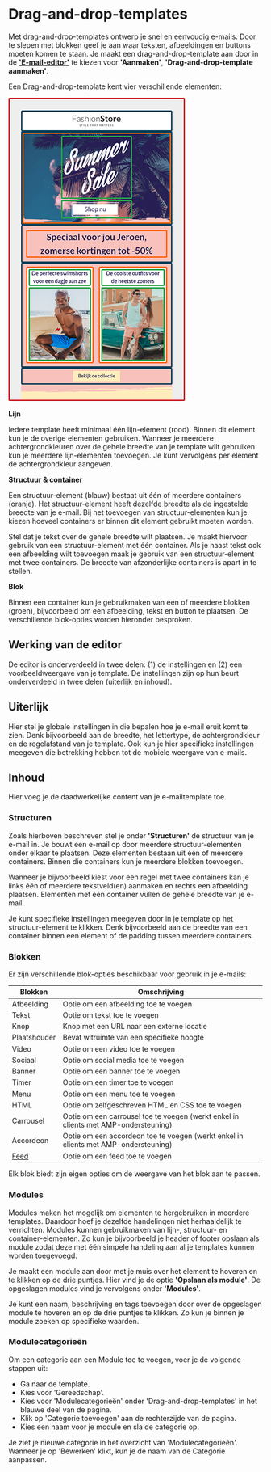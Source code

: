 # Drag-and-drop-templates

Met drag-and-drop-templates ontwerp je snel en eenvoudig e-mails. Door te slepen met blokken geef je aan waar teksten, afbeeldingen en buttons moeten komen te staan. Je maakt een drag-and-drop-template aan door in de **['E-mail-editor'](https://ms.copernica.com/#/design)** te kiezen voor **'Aanmaken'**, **'Drag-and-drop-template aanmaken'**. 

Een Drag-and-drop-template kent vier verschillende elementen:  

![elementen](../images/nl/Email_editor_elementen.png)
  
**Lijn** 

Iedere template heeft minimaal één lijn-element (rood). Binnen dit element kun je de overige elementen gebruiken. Wanneer je meerdere achtergrondkleuren over de gehele breedte van je template wilt gebruiken kun je meerdere lijn-elementen toevoegen. Je kunt vervolgens per element de achtergrondkleur aangeven.  
   
**Structuur & container**  

Een structuur-element (blauw) bestaat uit één of meerdere containers (oranje). Het structuur-element heeft dezelfde breedte als de ingestelde breedte van je e-mail. Bij het toevoegen van structuur-elementen kun je kiezen hoeveel containers er binnen dit element gebruikt moeten worden. 

Stel dat je tekst over de gehele breedte wilt plaatsen. Je maakt hiervoor gebruik van een structuur-element met één container. Als je naast tekst ook een afbeelding wilt toevoegen maak je gebruik van een structuur-element met twee containers. De breedte van afzonderlijke containers is apart in te stellen.  

**Blok** 

Binnen een container kun je gebruikmaken van één of meerdere blokken (groen), bijvoorbeeld om een afbeelding, tekst en button te plaatsen. De verschillende blok-opties worden hieronder besproken.

## Werking van de editor
De editor is onderverdeeld in twee delen: (1) de instellingen en (2) een voorbeeldweergave van je template. De instellingen zijn op hun beurt onderverdeeld in twee delen (uiterlijk en inhoud). 

## Uiterlijk
Hier stel je globale instellingen in die bepalen hoe je e-mail eruit komt te zien. Denk bijvoorbeeld aan de breedte, het lettertype, de achtergrondkleur en de regelafstand van je template. Ook kun je hier specifieke instellingen meegeven die betrekking hebben tot de mobiele weergave van e-mails.

## Inhoud
Hier voeg je de daadwerkelijke content van je e-mailtemplate toe.  

### Structuren
Zoals hierboven beschreven stel je onder **'Structuren'** de structuur van je e-mail in. Je bouwt een e-mail op door meerdere structuur-elementen onder elkaar te plaatsen. Deze elementen bestaan uit één of meerdere containers. Binnen die containers kun je meerdere blokken toevoegen.

Wanneer je bijvoorbeeld kiest voor een regel met twee containers kan je links één of meerdere tekstveld(en) aanmaken en rechts een afbeelding plaatsen. Elementen met één container vullen de gehele breedte van je e-mail.

Je kunt specifieke instellingen meegeven door in je template op het structuur-element te klikken. Denk bijvoorbeeld aan de breedte van een container binnen een element of de padding tussen meerdere containers.

### Blokken
Er zijn verschillende blok-opties beschikbaar voor gebruik in je e-mails:

| Blokken               | Omschrijving                                                                                            |
|-----------------------|---------------------------------------------------------------------------------------------------------|
| Afbeelding            | Optie om een afbeelding toe te voegen                                                                   |
| Tekst                 | Optie om tekst toe te voegen                                                                            |
| Knop                  | Knop met een URL naar een externe locatie                                                                   |
| Plaatshouder          | Bevat witruimte van een specifieke hoogte                                                                 |
| Video                 | Optie om een video toe te voegen                                                                        |
| Sociaal               | Optie om social media toe te voegen                                                                     |
| Banner                | Optie om een banner toe te voegen                                                                       |
| Timer                 | Optie om een timer toe te voegen                                                                       |
| Menu                  | Optie om een menu toe te voegen                                                                         |
| HTML                  | Optie om zelfgeschreven HTML en CSS toe te voegen                                                     |
| Carrousel             | Optie om een carrousel toe te voegen (werkt enkel in clients met AMP-ondersteuning)                     |
| Accordeon             | Optie om een accordeon toe te voegen (werkt enkel in clients met AMP-ondersteuning)                     |
| [Feed](./email-editor-feedblock)  | Optie om een feed toe te voegen                                                                         |

Elk blok biedt zijn eigen opties om de weergave van het blok aan te passen.

### Modules
Modules maken het mogelijk om elementen te hergebruiken in meerdere templates. Daardoor hoef je dezelfde handelingen niet herhaaldelijk te verrichten. Modules kunnen gebruikmaken van lijn-, structuur- en container-elementen. Zo kun je bijvoorbeeld je header of footer opslaan als module zodat deze met één simpele handeling aan al je templates kunnen worden toegevoegd.

Je maakt een module aan door met je muis over het element te hoveren en te klikken op de drie puntjes. Hier vind je de optie **'Opslaan als module'**. De opgeslagen modules vind je vervolgens onder **'Modules'**. 

Je kunt een naam, beschrijving en tags toevoegen door over de opgeslagen module te hoveren en op de drie puntjes te klikken. Zo kun je binnen je module zoeken op specifieke waarden.

### Modulecategorieën
Om een categorie aan een Module toe te voegen, voer je de volgende stappen uit:
- Ga naar de template.
- Kies voor 'Gereedschap'.
- Kies voor 'Modulecategorieën' onder 'Drag-and-drop-templates' in het blauwe deel van de pagina.
- Klik op 'Categorie toevoegen' aan de rechterzijde van de pagina.
- Kies een naam voor je module en sla de categorie op.

Je ziet je nieuwe categorie in het overzicht van 'Modulecategorieën'. Wanneer je op 'Bewerken' klikt, kun je de naam van de Categorie aanpassen.
